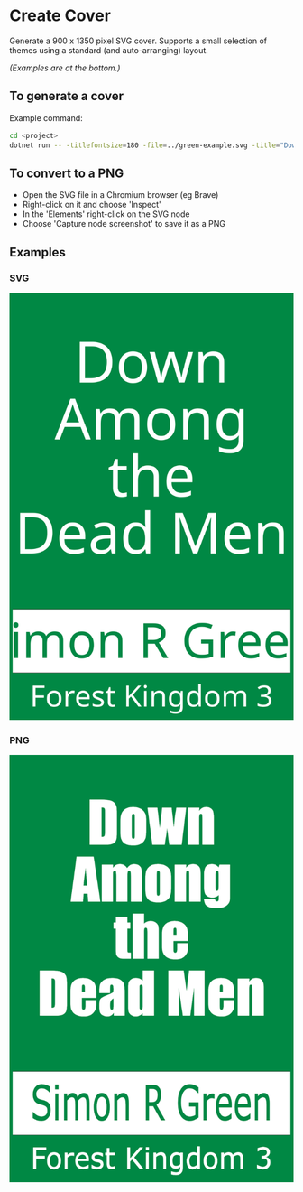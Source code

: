 ﻿# Create Cover

Generate a 900 x 1350 pixel SVG cover.
Supports a small selection of themes using a standard (and auto-arranging) layout.

*(Examples are at the bottom.)*

## To generate a cover

Example command:

```sh
cd <project>
dotnet run -- -titlefontsize=180 -file=../green-example.svg -title="Down\nAmong\nthe\nDead Men" -author="Simon R Green" -series="Forest Kingdom 3" -theme=green -titlefont="Impact" -authorfont="Verdana" -seriesfont="Verdana"
```

## To convert to a PNG

- Open the SVG file in a Chromium browser (eg Brave)
- Right-click on it and choose 'Inspect'
- In the 'Elements' right-click on the SVG node
- Choose 'Capture node screenshot' to save it as a PNG

## Examples

### SVG

![green example](green-example.svg)

### PNG

![green example](green-example.png)
